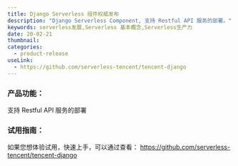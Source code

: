 ```yaml
---
title: Django Serverless 组件权威发布
description: "Django Serverless Component, 支持 Restful API 服务的部署。"
keywords: serverless发展,Serverless 基本概念,Serverless生产力
date: 20-02-21
thumbnail: 
categories:
  - product-release
useLink: 
  - https://github.com/serverless-tencent/tencent-django
---
```


### **产品功能**：
支持 Restful API 服务的部署


### **试用指南**：
如果您想体验试用，快速上手，可以通过查看：
https://github.com/serverless-tencent/tencent-django


